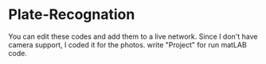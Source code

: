 # Plate-Recognation
You can edit these codes and add them to a live network. 
Since I don't have camera support, I coded it for the photos.
write "Project" for run matLAB code.
